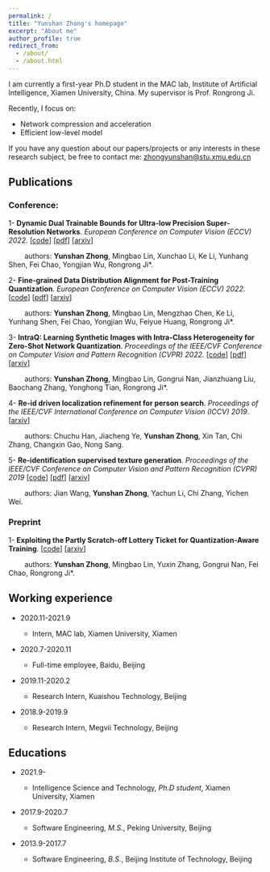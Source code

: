 ```yaml
---
permalink: /
title: "Yunshan Zhong's homepage"
excerpt: "About me"
author_profile: true
redirect_from: 
  - /about/
  - /about.html
---
```


 I am currently a first-year Ph.D student in the MAC lab, Institute of Artificial Intelligence, Xiamen University, China. My supervisor is Prof. Rongrong Ji. 

Recently, I focus on:

- Network compression and acceleration
- Efficient low-level model

If you have any question about our papers/projects or any interests in these research subject, be free to contact me: zhongyunshan@stu.xmu.edu.cn





## Publications

### Conference:

1- **Dynamic Dual Trainable Bounds for Ultra-low Precision Super-Resolution Networks**. *European Conference on Computer Vision (ECCV) 2022.* [[code](https://github.com/zysxmu/DDTB)] [[pdf](https://www.ecva.net/papers/eccv_2022/papers_ECCV/papers/136780001.pdf)] [[arxiv](https://arxiv.org/abs/2203.03844)]
   
&emsp;&emsp; authors: **Yunshan Zhong**, Mingbao Lin, Xunchao Li, Ke Li, Yunhang Shen, Fei Chao, Yongjian Wu, Rongrong Ji\*. 
   
2- **Fine-grained Data Distribution Alignment for Post-Training Quantization**. *European Conference on Computer Vision (ECCV) 2022.* [[code](https://github.com/zysxmu/FDDA)] [[pdf](https://www.ecva.net/papers/eccv_2022/papers_ECCV/papers/136710070.pdf)] [[arxiv](https://arxiv.org/abs/2109.04186)]

&emsp;&emsp; authors: **Yunshan Zhong**, Mingbao Lin, Mengzhao Chen, Ke Li, Yunhang Shen, Fei Chao, Yongjian Wu, Feiyue Huang, Rongrong Ji\*. 
  
3- **IntraQ: Learning Synthetic Images with Intra-Class Heterogeneity for Zero-Shot Network Quantization**. *Proceedings of the IEEE/CVF Conference on Computer Vision and Pattern Recognition (CVPR) 2022.* [[code](https://github.com/zysxmu/IntraQ)] [[pdf](https://openaccess.thecvf.com/content/CVPR2022/papers/Zhong_IntraQ_Learning_Synthetic_Images_With_Intra-Class_Heterogeneity_for_Zero-Shot_Network_CVPR_2022_paper.pdf)] [[arxiv](https://arxiv.org/abs/2111.09136)]

&emsp;&emsp; authors: **Yunshan Zhong**, Mingbao Lin, Gongrui Nan, Jianzhuang Liu, Baochang Zhang, Yonghong Tian, Rongrong Ji\*.

4- **Re-id driven localization refinement for person search**. *Proceedings of the IEEE/CVF International Conference on Computer Vision (ICCV) 2019*. [[arxiv]((https://arxiv.org/pdf/1909.08580))]

&emsp;&emsp; authors: Chuchu Han, Jiacheng Ye, **Yunshan Zhong**, Xin Tan, Chi Zhang, Changxin Gao, Nong Sang. 

5- **Re-identification supervised texture generation**. *Proceedings of the IEEE/CVF Conference on Computer Vision and Pattern Recognition (CVPR) 2019* [[code](https://github.com/yt4766269/TextureGeneration)] [[pdf](https://openaccess.thecvf.com/content_CVPR_2019/papers/Wang_Re-Identification_Supervised_Texture_Generation_CVPR_2019_paper.pdf)] [[arxiv](https://arxiv.org/abs/1904.03385)]

&emsp;&emsp; authors: Jian Wang, **Yunshan Zhong**, Yachun Li, Chi Zhang, Yichen Wei. 



### Preprint

1- **Exploiting the Partly Scratch-off Lottery Ticket for Quantization-Aware Training**. [[code](https://github.com/zysxmu/LTS)] [[arxiv](https://arxiv.org/pdf/2211.08544.pdf)]

&emsp;&emsp; authors: **Yunshan Zhong**, Mingbao Lin, Yuxin Zhang, Gongrui Nan, Fei Chao, Rongrong Ji\*. 


## Working experience

- 2020.11-2021.9                        														       
  - Intern, MAC lab, Xiamen University, Xiamen
- 2020.7-2020.11                          																		      
  - Full-time employee, Baidu, Beijing

- 2019.11-2020.2                   														       
  - Research Intern, Kuaishou Technology, Beijing

- 2018.9-2019.9
  - Research Intern, Megvii Technology, Beijing



## Educations

- 2021.9-                						
  - Intelligence Science and Technology, *Ph.D student*, Xiamen University,  Xiamen

- 2017.9-2020.7     				   												
  - Software Engineering, *M.S.*, Peking University, Beijing

- 2013.9-2017.7 
  - Software Engineering, *B.S.*, Beijing Institute of Technology, Beijing


